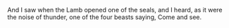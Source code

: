 And I saw when the Lamb opened one of the seals, and I heard, as it were the noise of thunder, one of the four beasts saying, Come and see.
